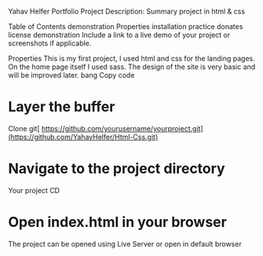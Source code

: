 Yahav Helfer Portfolio Project
Description: Summary project in html & css

Table of Contents
demonstration
Properties
installation
practice
donates
license
demonstration
Include a link to a live demo of your project or screenshots if applicable.

Properties
This is my first project, I used html and css for the landing pages. On the home page itself I used sass. The design of the site is very basic and will be improved later.
bang
Copy code
# Layer the buffer
Clone git[ https://github.com/yourusername/yourproject.git](https://github.com/YahavHelfer/Html-Css.git)

# Navigate to the project directory
Your project CD

# Open index.html in your browser

The project can be opened using Live Server or open in default browser
